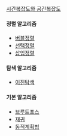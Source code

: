 [시간복잡도와 공간복잡도]()

#### 정렬 알고리즘
* [버블정렬]()
* [선택정렬]()
* [삽입정렬]()

#### 탐색 알고리즘
* [이진탐색]()

#### 기본 알고리즘
* [브루트포스]()
* [재귀]()
* [동적계획법]()
